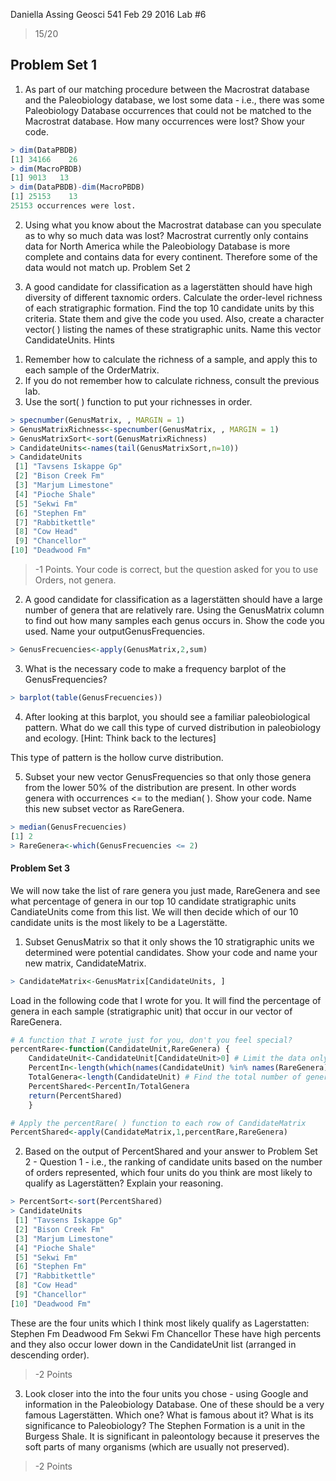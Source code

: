 Daniella Assing
Geosci 541
Feb 29 2016
Lab #6

> 15/20

## Problem Set 1

1) As part of our matching procedure between the Macrostrat database and the Paleobiology database, we lost some data - i.e., there was some Paleobiology Database occurrences that could not be matched to the Macrostrat database. How many occurrences were lost? Show your code.

````R
> dim(DataPBDB)
[1] 34166    26
> dim(MacroPBDB)
[1] 9013   13
> dim(DataPBDB)-dim(MacroPBDB)
[1] 25153    13
25153 occurrences were lost.
````

2) Using what you know about the Macrostrat database can you speculate as to why so much data was lost?
Macrostrat currently only contains data for North America while the Paleobiology Database is more complete and contains data for every continent. Therefore some of the data would not match up.
Problem Set 2

1) A good candidate for classification as a lagerstätten should have high diversity of different taxnomic orders. Calculate the order-level richness of each stratigraphic formation. Find the top 10 candidate units by this criteria. State them and give the code you used. Also, create a character vector( ) listing the names of these stratigraphic units. Name this vector CandidateUnits.
Hints

1.	Remember how to calculate the richness of a sample, and apply this to each sample of the OrderMatrix.
2.	If you do not remember how to calculate richness, consult the previous lab.
3.	Use the sort( ) function to put your richnesses in order.

````R
> specnumber(GenusMatrix, , MARGIN = 1)
> GenusMatrixRichness<-specnumber(GenusMatrix, , MARGIN = 1)
> GenusMatrixSort<-sort(GenusMatrixRichness)
> CandidateUnits<-names(tail(GenusMatrixSort,n=10))
> CandidateUnits
 [1] "Tavsens Iskappe Gp"
 [2] "Bison Creek Fm"    
 [3] "Marjum Limestone"  
 [4] "Pioche Shale"      
 [5] "Sekwi Fm"          
 [6] "Stephen Fm"        
 [7] "Rabbitkettle"      
 [8] "Cow Head"          
 [9] "Chancellor"        
[10] "Deadwood Fm" 
````

> -1 Points. Your code is correct, but the question asked for you to use Orders, not genera.

2) A good candidate for classification as a lagerstätten should have a large number of genera that are relatively rare. Using the GenusMatrix column to find out how many samples each genus occurs in. Show the code you used. Name your outputGenusFrequencies.

````R
> GenusFrecuencies<-apply(GenusMatrix,2,sum)
````

3) What is the necessary code to make a frequency barplot of the GenusFrequencies?

````R
> barplot(table(GenusFrecuencies))
````

4) After looking at this barplot, you should see a familiar paleobiological pattern. What do we call this type of curved distribution in paleobiology and ecology. [Hint: Think back to the lectures] 

This type of pattern is the hollow curve distribution.

5) Subset your new vector GenusFrequencies so that only those genera from the lower 50% of the distribution are present. In other words genera with occurrences <= to the median( ). Show your code. Name this new subset vector as RareGenera.

```R
> median(GenusFrecuencies)
[1] 2
> RareGenera<-which(GenusFrecuencies <= 2)
````

#### Problem Set 3
We will now take the list of rare genera you just made, RareGenera and see what percentage of genera in our top 10 candidate stratigraphic units CandiateUnits come from this list. We will then decide which of our 10 candidate units is the most likely to be a Lagerstätte.

1) Subset GenusMatrix so that it only shows the 10 stratigraphic units we determined were potential candidates. Show your code and name your new matrix, CandidateMatrix.

````R
> CandidateMatrix<-GenusMatrix[CandidateUnits, ]
````

Load in the following code that I wrote for you. It will find the percentage of genera in each sample (stratigraphic unit) that occur in our vector of RareGenera.

````R
# A function that I wrote just for you, don't you feel special?
percentRare<-function(CandidateUnit,RareGenera) {
    CandidateUnit<-CandidateUnit[CandidateUnit>0] # Limit the data only to taxa prensent (non-zero) in the unit
    PercentIn<-length(which(names(CandidateUnit) %in% names(RareGenera))) # Find the number of genera in the CandidateUnit that are in RareGenera
    TotalGenera<-length(CandidateUnit) # Find the total number of genera in the unit
    PercentShared<-PercentIn/TotalGenera
    return(PercentShared)
    }

# Apply the percentRare( ) function to each row of CandidateMatrix
PercentShared<-apply(CandidateMatrix,1,percentRare,RareGenera)
````

2) Based on the output of PercentShared and your answer to Problem Set 2 - Question 1 - i.e., the ranking of candidate units based on the number of orders represented, which four units do you think are most likely to qualify as Lagerstätten? Explain your reasoning.

````R
> PercentSort<-sort(PercentShared)
> CandidateUnits
 [1] "Tavsens Iskappe Gp"
 [2] "Bison Creek Fm"    
 [3] "Marjum Limestone"  
 [4] "Pioche Shale"      
 [5] "Sekwi Fm"          
 [6] "Stephen Fm"        
 [7] "Rabbitkettle"      
 [8] "Cow Head"          
 [9] "Chancellor"        
[10] "Deadwood Fm" 
````

These are the four units which I think most likely qualify as Lagerstatten: 
Stephen Fm
Deadwood Fm
Sekwi Fm 
Chancellor
These have high percents and they also occur lower down in the CandidateUnit list (arranged in descending order).

> -2 Points

3) Look closer into the into the four units you chose - using Google and information in the Paleobiology Database. One of these should be a very famous Lagerstätten. Which one? What is famous about it? What is its significance to Paleobiology?
The Stephen Formation is a unit in the Burgess Shale. It is significant in paleontology because it preserves the soft parts of many organisms (which are usually not preserved).

> -2 Points

